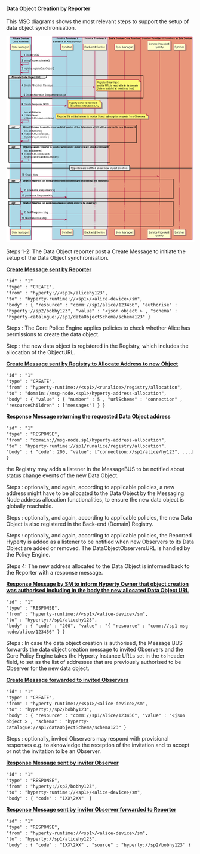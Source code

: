#### Data Object Creation by Reporter

This MSC diagrams shows the most relevant steps to support the setup of data object synchronisation.

![Figure @runtime-basic-create-sync1 Request to create a Sync Data Object](data-object-create.png)

Steps 1-2: The Data Object reporter post a Create Message to initiate the setup of the Data Object synchronisation.

**[Create Message sent by Reporter](https://github.com/reTHINK-project/architecture/tree/master/docs/datamodel/message#createmessagebody)**

```
"id" : "1"
"type" : "CREATE",
"from" : "hyperty://<sp1>/alicehy123",
"to" : "hyperty-runtime://<sp1>/<alice-device>/sm",
"body" : { "resource" : "comm://sp1/alice/123456", "authorise" : "hyperty://sp2/bobhy123", "value" : "<json object > , "schema" : "hyperty-catalogue://sp1/dataObjectSchema/schema123" }
```

Steps : The Core Police Engine applies policies to check whether Alice has permissions to create the data object.

Step : the new data object is registered in the Registry, which includes the allocation of the ObjectURL.

**[Create Message sent by Registry to Allocate Address to new Object](https://github.com/reTHINK-project/architecture/tree/master/docs/datamodel/message#createmessagebody)**

```
"id" : "1"
"type" : "CREATE",
"from" : "hyperty-runtime://<sp1>/<runalice>/registry/allocation",
"to" : "domain://msg-node.<sp1>/hyperty-address-allocation",
"body" : { "value" : { "number" : 5 , "urlScheme" : "connection" , "resourceChildren" : ["messages"] } }
```

**Response Message returning the requested Data Object address**

```
"id" : "1"
"type" : "RESPONSE",
"from" : "domain://msg-node.sp1/hyperty-address-allocation",
"to" : "hyperty-runtime://sp1/runalice/registry/allocation",
"body" : { "code": 200, "value": ["connection://sp1/alice/hy123", ...] }
```

the Registry may adds a listener in the MessageBUS to be notified about status change events of the new Data Object.

Steps : optionally, and again, according to applicable policies, a new address might have to be allocated to the Data Object by the Messaging Node address allocation functionalities, to ensure the new data object is globally reachable.

Steps : optionally, and again, according to applicable policies, the new Data Object is also registered in the Back-end (Domain) Registry.

Steps : optionally, and again, according to applicable policies, the Reported Hyperty is added as a listener to be notified when new Observers to its Data Object are added or removed. The DataObjectObserversURL is handled by the Policy Engine.

Steps 4: The new address allocated to the Data Object is informed back to the Reporter with a response message.

**[Response Message by SM to inform Hyperty Owner that object creation was authorised including in the body the new allocated Data Object URL](https://github.com/reTHINK-project/architecture/tree/master/docs/datamodel/message#createmessagebody)**

```
"id" : "1"
"type" : "RESPONSE",
"from" : "hyperty-runtime://<sp1>/<alice-device>/sm",
"to" : "hyperty://sp1/alicehy123",
"body" : { "code" : "200", "value" : "{ "resource" : "comm://sp1-msg-node/alice/123456" } }
```

Steps : In case the data object creation is authorised, the Message BUS forwards the data object creation message to invited Observers and the Core Policy Engine takes the Hyperty Instance URLs set in the `to` header field, to set as the list of addresses that are previously authorised to be Observer for the new data object.

**[Create Message forwarded to invited Observers](https://github.com/reTHINK-project/architecture/tree/master/docs/datamodel/message#createmessagebody)**

```
"id" : "1"
"type" : "CREATE",
"from" : "hyperty-runtime://<sp1>/<alice-device>/sm",
"to" : "hyperty://sp2/bobhy123",
"body" : { "resource" : "comm://sp1/alice/123456", "value" : "<json object > , "schema" : "hyperty-catalogue://sp1/dataObjectSchema/schema123" }
```

Steps : optionally, invited Observers may respond with provisional responses e.g. to aknowledge the reception of the invitation and to accept or not the invitation to be an Observer.

**[Response Message sent by inviter Observer](https://github.com/reTHINK-project/architecture/tree/master/docs/datamodel/message#responsemessagebody)**

```
"id" : "1"
"type" : "RESPONSE",
"from" : "hyperty://sp2/bobhy123",
"to" : "hyperty-runtime://<sp1>/<alice-device>/sm",
"body" : { "code" : "1XX\2XX"  }
```

**[Response Message sent by inviter Observer forwarded to Reporter](https://github.com/reTHINK-project/architecture/tree/master/docs/datamodel/message#responsemessagebody)**

```
"id" : "1"
"type" : "RESPONSE",
"from" : "hyperty-runtime://<sp1>/<alice-device>/sm",
"to" : "hyperty://sp1/alicehy123",
"body" : { "code" : "1XX\2XX" , "source" : "hyperty://sp2/bobhy123" }
```
